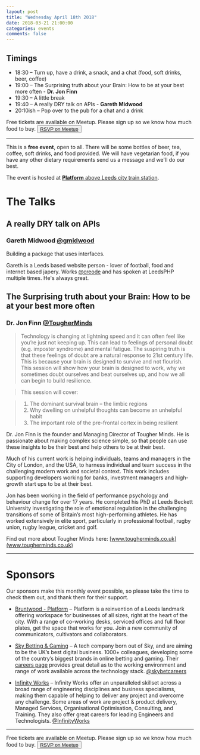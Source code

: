 ```yaml
---
layout: post
title: "Wednesday April 18th 2018"
date: 2018-03-21 21:00:00
categories: events
comments: false
---
```


## Timings

* 18:30 – Turn up, have a drink, a snack, and a chat (food, soft drinks, beer, coffee)
* 19:00 – The Surprising truth about your Brain: How to be at your best more often - **Dr. Jon Finn**
* 19:30 – A little break
* 19:40 – A really DRY talk on APIs - **Gareth Midwood**
* 20:10ish – Pop over to the pub for a chat and a drink

Free tickets are available on Meetup. Please sign up so we know how much food to buy. <button>[RSVP on Meetup](https://www.meetup.com/leedsphp/events/246435845/)</button>

<hr/>

This is a **free event**, open to all. There will be some bottles of beer, tea, coffee, soft drinks, and food provided. We will have vegetarian food, if you have any other dietary requirements send us a message and we'll do our best.

The event is hosted at [**Platform** above Leeds city train station](https://bruntwood.co.uk/our-locations/leeds/platform/).

# The Talks

## A really DRY talk on APIs

### Gareth Midwood [@gmidwood](https://twitter.com/gmidwood)

Building a package that uses interfaces.

Gareth is a Leeds based website person - lover of football, food and internet based japery. Works [@creode](https://www.twitter.com/creode) and has spoken at LeedsPHP multiple times. He's always great.

## The Surprising truth about your Brain: How to be at your best more often

### Dr. Jon Finn [@TougherMinds](https://twitter.com/TougherMinds)

> Technology is changing at lightning speed and it can often feel like you’re just not keeping up. This can lead to feelings of personal doubt (e.g. imposter syndrome) and mental fatigue. The suspiring truth is that these feelings of doubt are a natural response to 21st century life. This is because your brain is designed to survive and not flourish. This session will show how your brain is designed to work, why we sometimes doubt ourselves and beat ourselves up, and how we all can begin to build resilience.

> This session will cover:

> 1.  The dominant survival brain – the limbic regions
> 2.  Why dwelling on unhelpful thoughts can become an unhelpful habit
> 3.  The important role of the pre-frontal cortex in being resilient

Dr. Jon Finn is the founder and Managing Director of Tougher Minds. He is passionate about making complex science simple, so that people can use these insights to be their best and help others to be at their best.

Much of his current work is helping individuals, teams and managers in the City of London, and the USA, to harness individual and team success in the challenging modern work and societal context. This work includes supporting developers working for banks, investment managers and high-growth start ups to be at their best.

Jon has been working in the field of performance psychology and behaviour change for over 17 years. He completed his PhD at Leeds Beckett University investigating the role of emotional regulation in the challenging transitions of some of Britain’s most high-performing athletes. He has worked extensively in elite sport, particularly in professional football, rugby union, rugby league, cricket and golf.

Find out more about Tougher Minds here: [www.tougherminds.co.uk](www.tougherminds.co.uk)

<hr/>

# Sponsors

Our sponsors make this monthly event possible, so please take the time to check them out, and thank them for their support.

* [Bruntwood - Platform](https://bruntwood.co.uk/our-locations/leeds/platform/) – Platform is a reinvention of a Leeds landmark offering workspace for businesses of all sizes, right at the heart of the city. With a range of co-working desks, serviced offices and full floor plates, get the space that works for you. Join a new community of communicators, cultivators and collaborators.

* [Sky Betting & Gaming](http://skybetcareers.com/about-us) – A tech company born out of Sky, and are aiming to be the UK’s best digital business. 1000+ colleagues, developing some of the country’s biggest brands in online betting and gaming. Their [careers page](http://skybetcareers.com/) provides great detail as to the working environment and range of work available across the technology stack. [@skybetcareers](https://twitter.com/skybetcareers)

* [Infinity Works](https://www.infinityworks.com/) – Infinity Works offer an unparalleled skillset across a broad range of engineering disciplines and business specialisms, making them capable of helping to deliver any project and overcome any challenge. Some areas of work are project & product delivery, Managed Services, Organisational Optimisation, Consulting, and Training. They also offer great careers for leading Engineers and Technologists. [@InfinityWorks](https://twitter.com/InfinityWorks)

<hr/>

Free tickets are available on Meetup. Please sign up so we know how much food to buy. <button>[RSVP on Meetup](https://www.meetup.com/leedsphp/events/246435845/)</button>
